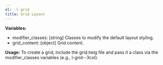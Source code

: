 ```yaml
---
el: .l-grid
title: Grid Layout
---
```


__Variables:__
* modifier_classes: [string] Classes to modify the default layout styling.
* grid_content: [object] Grid content.

__Usage:__
To create a grid, include the grid.twig file and pass it a class via the
modifier_classes variables (e.g., l-grid--3col).
